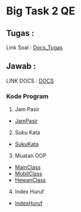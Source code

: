# Big Task 2 QE

## Tugas :

Link Soal : [Docs_Tugas](https://docs.google.com/document/d/1SdVsX7fzCDEppKzJxWstzvj5DvTaK81PFcv3ebQSgdw/edit)


## Jawab :

LINK DOCS : [DOCS](https://docs.google.com/document/d/1f8G3uqFy7jp_dqA3IhXj4YSVYvnHmXIXQS6ZuBiF3gY/edit?usp=sharing)

### Kode Program 

1. Jam Pasir 

  * [JamPasir](./praktikum/nomer1/JamPasir.java)

2. Suku Kata

  * [SukuKata](./praktikum/nomer2/SukuKata.java)

3. Muatan OOP

  * [MainClass](./praktikum/nomer3/main.java)
  * [MobilClass](./praktikum/nomer3/Mobil.java)
  * [HewanClass](./praktikum/nomer3/Hewan.java)

4. Index Huruf

  * [IndexHuruf](./praktikum/nomer4/IndexHuruf.java)




